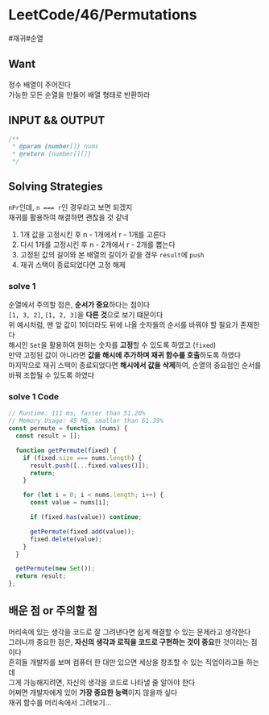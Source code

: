 # LeetCode/46/Permutations

#재귀#순열

## Want

정수 배열이 주어진다  
가능한 모든 순열을 만들어 배열 형태로 반환하라

## INPUT && OUTPUT

```js
/**
 * @param {number[]} nums
 * @return {number[][]}
 */
```

## Solving Strategies

`nPr`인데, `n === r`인 경우라고 보면 되겠지  
재귀를 활용하여 해결하면 괜찮을 것 같네

1. 1개 값을 고정시킨 후 n - 1개에서 r - 1개를 고른다
2. 다시 1개를 고정시킨 후 n - 2개에서 r - 2개를 뽑는다
3. 고정된 값의 길이와 본 배열의 길이가 같을 경우 `result`에 `push`
4. 재귀 스택이 종료되었다면 고정 해제

### solve 1

순열에서 주의할 점은, **순서가 중요**하다는 점이다  
`[1, 3, 2]`, `[1, 2, 3]`을 **다른 것**으로 보기 떄문이다  
위 예시처럼, 맨 앞 값이 1이더라도 뒤에 나올 숫자들의 순서를 바꿔야 할 필요가 존재한다  
해시인 `Set`을 활용하여 원하는 숫자를 **고정**할 수 있도록 하였고 (`fixed`)  
만약 고정된 값이 아니라면 **값을 해시에 추가하며 재귀 함수를 호출**하도록 하였다  
마지막으로 재귀 스택이 종료되었다면 **해시에서 값을 삭제**하여, 순열의 중요점인 순서를 바꿔 조합될 수 있도록 하였다

### solve 1 Code

```js
// Runtime: 111 ms, faster than 51.20%
// Memory Usage: 45 MB, smaller than 61.39%
const permute = function (nums) {
  const result = [];

  function getPermute(fixed) {
    if (fixed.size === nums.length) {
      result.push([...fixed.values()]);
      return;
    }

    for (let i = 0; i < nums.length; i++) {
      const value = nums[i];

      if (fixed.has(value)) continue;

      getPermute(fixed.add(value));
      fixed.delete(value);
    }
  }

  getPermute(new Set());
  return result;
};
```

## 배운 점 or 주의할 점

머리속에 있는 생각을 코드로 잘 그려낸다면 쉽게 해결할 수 있는 문제라고 생각한다  
그러니까 중요한 점은, **자신의 생각과 로직을 코드로 구현하는 것이 중요**한 것이라는 점이다  
흔히들 개발자를 보며 컴퓨터 한 대만 있으면 세상을 창조할 수 있는 직업이라고들 하는데  
그게 가능해지려면, 자신의 생각을 코드로 나타낼 줄 알아야 한다  
어쩌면 개발자에게 있어 **가장 중요한 능력**이지 않을까 싶다  
재귀 함수를 머리속에서 그려보기...
